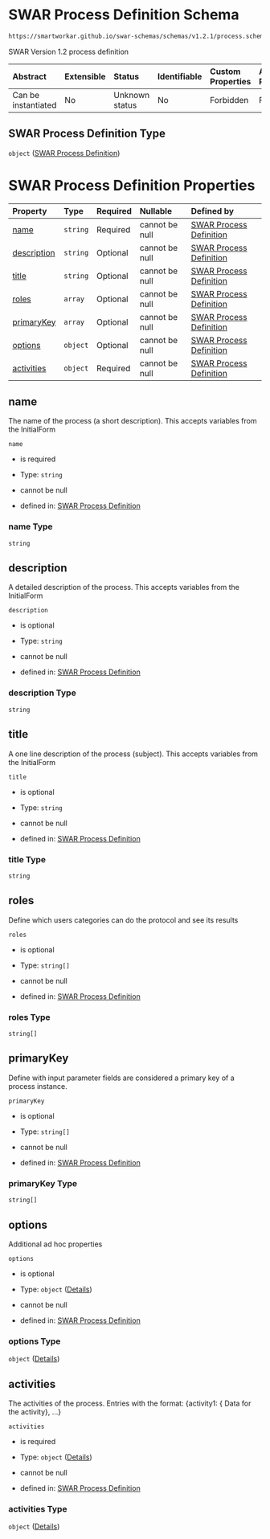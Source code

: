 # SWAR Process Definition Schema

```txt
https://smartworkar.github.io/swar-schemas/schemas/v1.2.1/process.schema.json
```

SWAR Version 1.2 process definition

| Abstract            | Extensible | Status         | Identifiable | Custom Properties | Additional Properties | Access Restrictions | Defined In                                                               |
| :------------------ | :--------- | :------------- | :----------- | :---------------- | :-------------------- | :------------------ | :----------------------------------------------------------------------- |
| Can be instantiated | No         | Unknown status | No           | Forbidden         | Forbidden             | none                | [process.schema.json](../out/process.schema.json "open original schema") |

## SWAR Process Definition Type

`object` ([SWAR Process Definition](process.md))

# SWAR Process Definition Properties

| Property                    | Type     | Required | Nullable       | Defined by                                                                                                                                                           |
| :-------------------------- | :------- | :------- | :------------- | :------------------------------------------------------------------------------------------------------------------------------------------------------------------- |
| [name](#name)               | `string` | Required | cannot be null | [SWAR Process Definition](process-properties-name.md "https://smartworkar.github.io/swar-schemas/schemas/v1.2.1/process.schema.json#/properties/name")               |
| [description](#description) | `string` | Optional | cannot be null | [SWAR Process Definition](process-properties-description.md "https://smartworkar.github.io/swar-schemas/schemas/v1.2.1/process.schema.json#/properties/description") |
| [title](#title)             | `string` | Optional | cannot be null | [SWAR Process Definition](process-properties-title.md "https://smartworkar.github.io/swar-schemas/schemas/v1.2.1/process.schema.json#/properties/title")             |
| [roles](#roles)             | `array`  | Optional | cannot be null | [SWAR Process Definition](process-properties-roles.md "https://smartworkar.github.io/swar-schemas/schemas/v1.2.1/process.schema.json#/properties/roles")             |
| [primaryKey](#primarykey)   | `array`  | Optional | cannot be null | [SWAR Process Definition](process-properties-primarykey.md "https://smartworkar.github.io/swar-schemas/schemas/v1.2.1/process.schema.json#/properties/primaryKey")   |
| [options](#options)         | `object` | Optional | cannot be null | [SWAR Process Definition](process-properties-options.md "https://smartworkar.github.io/swar-schemas/schemas/v1.2.1/process.schema.json#/properties/options")         |
| [activities](#activities)   | `object` | Required | cannot be null | [SWAR Process Definition](process-properties-activities.md "https://smartworkar.github.io/swar-schemas/schemas/v1.2.1/process.schema.json#/properties/activities")   |

## name

The name of the process (a short description). This accepts variables from the InitialForm

`name`

* is required

* Type: `string`

* cannot be null

* defined in: [SWAR Process Definition](process-properties-name.md "https://smartworkar.github.io/swar-schemas/schemas/v1.2.1/process.schema.json#/properties/name")

### name Type

`string`

## description

A detailed description of the process. This accepts variables from the InitialForm

`description`

* is optional

* Type: `string`

* cannot be null

* defined in: [SWAR Process Definition](process-properties-description.md "https://smartworkar.github.io/swar-schemas/schemas/v1.2.1/process.schema.json#/properties/description")

### description Type

`string`

## title

A one line description of the process (subject). This accepts variables from the InitialForm

`title`

* is optional

* Type: `string`

* cannot be null

* defined in: [SWAR Process Definition](process-properties-title.md "https://smartworkar.github.io/swar-schemas/schemas/v1.2.1/process.schema.json#/properties/title")

### title Type

`string`

## roles

Define which users categories can do the protocol and see its results

`roles`

* is optional

* Type: `string[]`

* cannot be null

* defined in: [SWAR Process Definition](process-properties-roles.md "https://smartworkar.github.io/swar-schemas/schemas/v1.2.1/process.schema.json#/properties/roles")

### roles Type

`string[]`

## primaryKey

Define with input parameter fields are considered a primary key of a process instance.

`primaryKey`

* is optional

* Type: `string[]`

* cannot be null

* defined in: [SWAR Process Definition](process-properties-primarykey.md "https://smartworkar.github.io/swar-schemas/schemas/v1.2.1/process.schema.json#/properties/primaryKey")

### primaryKey Type

`string[]`

## options

Additional ad hoc properties

`options`

* is optional

* Type: `object` ([Details](process-properties-options.md))

* cannot be null

* defined in: [SWAR Process Definition](process-properties-options.md "https://smartworkar.github.io/swar-schemas/schemas/v1.2.1/process.schema.json#/properties/options")

### options Type

`object` ([Details](process-properties-options.md))

## activities

The activities of the process. Entries with the format: {activity1: { Data for the activity}, ...}

`activities`

* is required

* Type: `object` ([Details](process-properties-activities.md))

* cannot be null

* defined in: [SWAR Process Definition](process-properties-activities.md "https://smartworkar.github.io/swar-schemas/schemas/v1.2.1/process.schema.json#/properties/activities")

### activities Type

`object` ([Details](process-properties-activities.md))
